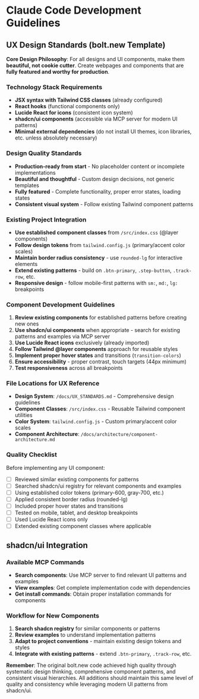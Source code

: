 # Claude Code Development Guidelines

## UX Design Standards (bolt.new Template)

**Core Design Philosophy**: For all designs and UI components, make them **beautiful, not cookie cutter**. Create webpages and components that are **fully featured and worthy for production**.

### Technology Stack Requirements
- **JSX syntax with Tailwind CSS classes** (already configured)
- **React hooks** (functional components only)
- **Lucide React for icons** (consistent icon system)
- **shadcn/ui components** (accessible via MCP server for modern UI patterns)
- **Minimal external dependencies** (do not install UI themes, icon libraries, etc. unless absolutely necessary)

### Design Quality Standards
- **Production-ready from start** - No placeholder content or incomplete implementations
- **Beautiful and thoughtful** - Custom design decisions, not generic templates
- **Fully featured** - Complete functionality, proper error states, loading states
- **Consistent visual system** - Follow existing Tailwind component patterns

### Existing Project Integration
- **Use established component classes** from `/src/index.css` (@layer components)
- **Follow design tokens** from `tailwind.config.js` (primary/accent color scales)
- **Maintain border radius consistency** - use `rounded-lg` for interactive elements
- **Extend existing patterns** - build on `.btn-primary`, `.step-button`, `.track-row`, etc.
- **Responsive design** - follow mobile-first patterns with `sm:`, `md:`, `lg:` breakpoints

### Component Development Guidelines
1. **Review existing components** for established patterns before creating new ones
2. **Use shadcn/ui components** when appropriate - search for existing patterns and examples via MCP server
3. **Use Lucide React icons** exclusively (already imported)
4. **Follow Tailwind @layer components** approach for reusable styles
5. **Implement proper hover states** and transitions (`transition-colors`)
6. **Ensure accessibility** - proper contrast, touch targets (44px minimum)
7. **Test responsiveness** across all breakpoints

### File Locations for UX Reference
- **Design System**: `/docs/UX_STANDARDS.md` - Comprehensive design guidelines
- **Component Classes**: `/src/index.css` - Reusable Tailwind component utilities
- **Color System**: `tailwind.config.js` - Custom primary/accent color scales
- **Component Architecture**: `/docs/architecture/component-architecture.md`

### Quality Checklist
Before implementing any UI component:
- [ ] Reviewed similar existing components for patterns
- [ ] Searched shadcn/ui registry for relevant components and examples
- [ ] Using established color tokens (primary-600, gray-700, etc.)
- [ ] Applied consistent border radius (rounded-lg)
- [ ] Included proper hover states and transitions
- [ ] Tested on mobile, tablet, and desktop breakpoints
- [ ] Used Lucide React icons only
- [ ] Extended existing component classes where applicable

## shadcn/ui Integration

### Available MCP Commands
- **Search components**: Use MCP server to find relevant UI patterns and examples
- **View examples**: Get complete implementation code with dependencies
- **Get install commands**: Obtain proper installation commands for components

### Workflow for New Components
1. **Search shadcn registry** for similar components or patterns
2. **Review examples** to understand implementation patterns
3. **Adapt to project conventions** - maintain existing design tokens and styles
4. **Integrate with existing patterns** - extend `.btn-primary`, `.track-row`, etc.

**Remember**: The original bolt.new code achieved high quality through systematic design thinking, comprehensive component patterns, and consistent visual hierarchies. All additions should maintain this same level of quality and consistency while leveraging modern UI patterns from shadcn/ui.